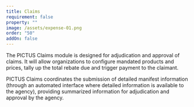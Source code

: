 ```yaml
---
title: Claims
requirement: false
property: ""
image: /assets/expense-01.png
order: "50"
addOn: false
---
```

The PICTUS Claims module is designed for adjudication and approval of claims. It will allow organizations to configure mandated products and prices, tally up the total rebate due and trigger payment to the claimant.

PICTUS Claims coordinates the submission of detailed manifest information (through an automated interface where detailed information is available to the agency), providing summarized information for adjudication and approval by the agency.